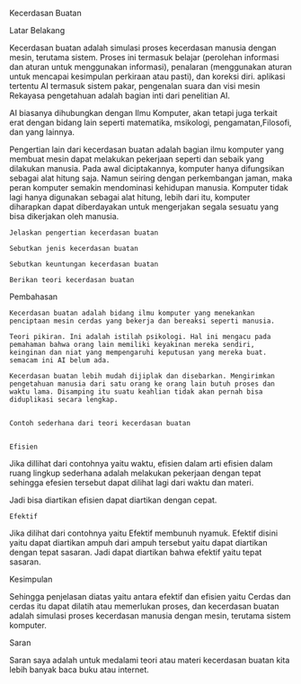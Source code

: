 Kecerdasan Buatan


Latar Belakang


Kecerdasan buatan adalah simulasi proses kecerdasan manusia dengan mesin, terutama sistem. Proses ini termasuk belajar (perolehan informasi dan aturan untuk menggunakan informasi), penalaran (menggunakan aturan untuk mencapai kesimpulan perkiraan atau pasti), dan koreksi diri. aplikasi tertentu AI termasuk sistem pakar, pengenalan suara dan visi mesin Rekayasa pengetahuan adalah bagian inti dari penelitian AI.


AI biasanya dihubungkan dengan Ilmu Komputer, akan tetapi juga terkait erat dengan bidang lain seperti matematika, msikologi, pengamatan,Filosofi, dan yang lainnya.


Pengertian lain dari kecerdasan buatan adalah bagian ilmu komputer yang membuat mesin dapat melakukan pekerjaan seperti dan sebaik yang dilakukan manusia. Pada awal diciptakannya, komputer hanya difungsikan sebagai alat hitung saja. Namun seiring dengan perkembangan jaman, maka peran komputer semakin mendominasi kehidupan manusia. Komputer tidak lagi hanya digunakan sebagai alat hitung, lebih dari itu, komputer diharapkan dapat diberdayakan untuk mengerjakan segala sesuatu yang bisa dikerjakan oleh manusia.


    Jelaskan pengertian kecerdasan buatan

    Sebutkan jenis kecerdasan buatan

    Sebutkan keuntungan kecerdasan buatan

    Berikan teori kecerdasan buatan


Pembahasan


    Kecerdasan buatan adalah bidang ilmu komputer yang menekankan penciptaan mesin cerdas yang bekerja dan bereaksi seperti manusia.

    Teori pikiran. Ini adalah istilah psikologi. Hal ini mengacu pada pemahaman bahwa orang lain memiliki keyakinan mereka sendiri, keinginan dan niat yang mempengaruhi keputusan yang mereka buat. semacam ini AI belum ada.

    Kecerdasan buatan lebih mudah dijiplak dan disebarkan. Mengirimkan pengetahuan manusia dari satu orang ke orang lain butuh proses dan waktu lama. Disamping itu suatu keahlian tidak akan pernah bisa diduplikasi secara lengkap.


    Contoh sederhana dari teori kecerdasan buatan


    Efisien


Jika dillihat dari contohnya yaitu waktu, efisien dalam arti efisien dalam ruang lingkup sederhana adalah melakukan pekerjaan dengan tepat sehingga efesien tersebut dapat dilihat lagi dari waktu dan materi.


Jadi bisa diartikan efisien dapat diartikan dengan cepat.


    Efektif


Jika dilihat dari contohnya yaitu Efektif membunuh nyamuk. Efektif disini yaitu dapat diartikan ampuh dari ampuh tersebut yaitu dapat diartikan dengan tepat sasaran. Jadi dapat diartikan bahwa efektif yaitu tepat sasaran.



Kesimpulan


Sehingga penjelasan diatas yaitu antara efektif dan efisien yaitu Cerdas dan cerdas itu dapat dilatih atau memerlukan proses, dan kecerdasan buatan adalah simulasi proses kecerdasan manusia dengan mesin, terutama sistem komputer.


Saran


Saran saya adalah untuk medalami teori atau materi kecerdasan buatan kita lebih banyak baca buku atau internet.